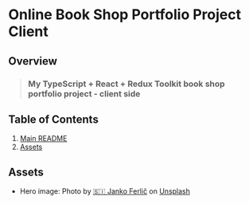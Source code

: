 # Online Book Shop Portfolio Project Client

## Overview

> ### My TypeScript + React + Redux Toolkit book shop portfolio project - client side

## Table of Contents

1. [Main README](/README.md)
2. [Assets](#assets)

## Assets

- Hero image: Photo by <a href="https://unsplash.com/@itfeelslikefilm?utm_source=unsplash&utm_medium=referral&utm_content=creditCopyText">🇸🇮 Janko Ferlič</a> on <a href="https://unsplash.com/photos/sfL_QOnmy00?utm_source=unsplash&utm_medium=referral&utm_content=creditCopyText">Unsplash</a>
  